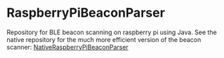 RaspberryPiBeaconParser
=======================

Repository for BLE beacon scanning on raspberry pi using Java. See the native repository for the much more
efficient version of the beacon scanner: [NativeRaspberryPiBeaconParser](https://github.com/starksm64/NativeRaspberryPiBeaconParser)


